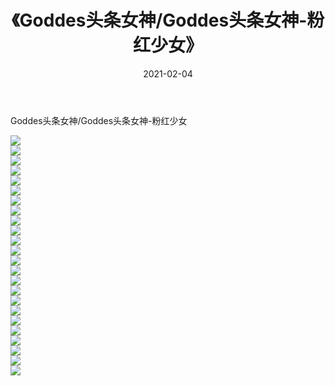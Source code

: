 ﻿---
layout: post
title:  《Goddes头条女神/Goddes头条女神-粉红少女》
date:   2021-02-04
img: http://img.660000.xyz/Sharelink/网络美图/2021/Goddes头条女神/Goddes头条女神-粉红少女/000.jpg
categories: [美女, 清纯, 唯美]
---

Goddes头条女神/Goddes头条女神-粉红少女

 ![](http://img.660000.xyz/Sharelink/网络美图/2021/Goddes头条女神/Goddes头条女神-粉红少女/001.jpg) <br>![](http://img.660000.xyz/Sharelink/网络美图/2021/Goddes头条女神/Goddes头条女神-粉红少女/002.jpg) <br>![](http://img.660000.xyz/Sharelink/网络美图/2021/Goddes头条女神/Goddes头条女神-粉红少女/003.jpg) <br>![](http://img.660000.xyz/Sharelink/网络美图/2021/Goddes头条女神/Goddes头条女神-粉红少女/004.jpg) <br>![](http://img.660000.xyz/Sharelink/网络美图/2021/Goddes头条女神/Goddes头条女神-粉红少女/005.jpg) <br>![](http://img.660000.xyz/Sharelink/网络美图/2021/Goddes头条女神/Goddes头条女神-粉红少女/006.jpg) <br>![](http://img.660000.xyz/Sharelink/网络美图/2021/Goddes头条女神/Goddes头条女神-粉红少女/007.jpg) <br>![](http://img.660000.xyz/Sharelink/网络美图/2021/Goddes头条女神/Goddes头条女神-粉红少女/008.jpg) <br>![](http://img.660000.xyz/Sharelink/网络美图/2021/Goddes头条女神/Goddes头条女神-粉红少女/009.jpg) <br>![](http://img.660000.xyz/Sharelink/网络美图/2021/Goddes头条女神/Goddes头条女神-粉红少女/010.jpg) <br>![](http://img.660000.xyz/Sharelink/网络美图/2021/Goddes头条女神/Goddes头条女神-粉红少女/011.jpg) <br>![](http://img.660000.xyz/Sharelink/网络美图/2021/Goddes头条女神/Goddes头条女神-粉红少女/012.jpg) <br>![](http://img.660000.xyz/Sharelink/网络美图/2021/Goddes头条女神/Goddes头条女神-粉红少女/013.jpg) <br>![](http://img.660000.xyz/Sharelink/网络美图/2021/Goddes头条女神/Goddes头条女神-粉红少女/014.jpg) <br>![](http://img.660000.xyz/Sharelink/网络美图/2021/Goddes头条女神/Goddes头条女神-粉红少女/015.jpg) <br>![](http://img.660000.xyz/Sharelink/网络美图/2021/Goddes头条女神/Goddes头条女神-粉红少女/016.jpg) <br>![](http://img.660000.xyz/Sharelink/网络美图/2021/Goddes头条女神/Goddes头条女神-粉红少女/017.jpg) <br>![](http://img.660000.xyz/Sharelink/网络美图/2021/Goddes头条女神/Goddes头条女神-粉红少女/018.jpg) <br>![](http://img.660000.xyz/Sharelink/网络美图/2021/Goddes头条女神/Goddes头条女神-粉红少女/019.jpg) <br>![](http://img.660000.xyz/Sharelink/网络美图/2021/Goddes头条女神/Goddes头条女神-粉红少女/020.jpg) <br>![](http://img.660000.xyz/Sharelink/网络美图/2021/Goddes头条女神/Goddes头条女神-粉红少女/021.jpg) <br>![](http://img.660000.xyz/Sharelink/网络美图/2021/Goddes头条女神/Goddes头条女神-粉红少女/022.jpg) <br>![](http://img.660000.xyz/Sharelink/网络美图/2021/Goddes头条女神/Goddes头条女神-粉红少女/023.jpg) <br>![](http://img.660000.xyz/Sharelink/网络美图/2021/Goddes头条女神/Goddes头条女神-粉红少女/024.jpg) <br>